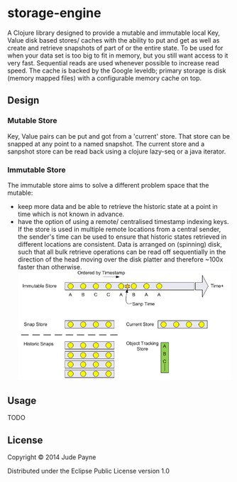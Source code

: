 # storage-engine

A Clojure library designed to provide a mutable and immutable local Key, Value disk based stores/ caches with the ability to put and get as well as create and retrieve snapshots of part of or the entire state.
To be used for when your data set is too big to fit in memory, but you still want access to it very fast. Sequential reads are used whenever possible to increase read speed.
The cache is backed by the Google leveldb; primary storage
is disk (memory mapped files) with a configurable memory cache on top.

## Design
### Mutable Store
Key, Value pairs can be put and got from a 'current' store. That store can be snapped at any point to a named snapshot. The current store and a sanpshot store can be read back using a clojure lazy-seq or a java iterator.

### Immutable Store
The immutable store aims to solve a different problem space that the mutable:
- keep more data and be able to retrieve the historic state at a point in time which is not known in advance.
- have the option of using a remote/ centralised timestamp indexing keys. If the store is used in multiple remote locations from a central sender, the sender's time can be used to ensure that historic states retrieved in different locations are consistent.
Data is arranged on (spinning) disk, such that all bulk retrieve operations can be read off sequentially in the direction of the head moving over the disk platter and therefore ~100x faster than otherwise.
![title](img/image001.gif)

## Usage

TODO

## License

Copyright © 2014 Jude Payne

Distributed under the Eclipse Public License version 1.0
